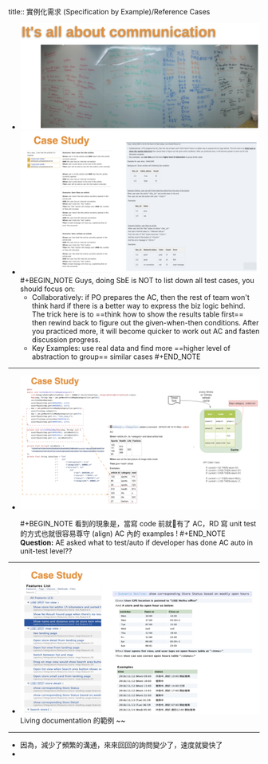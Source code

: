 title:: 實例化需求 (Specification by Example)/Reference Cases

- ![image.png](../assets/image_1657010935189_0.png)
- ![image.png](../assets/image_1657011600167_0.png)
  #+BEGIN_NOTE
  Guys, doing SbE is NOT to list down all test cases, you should focus on:
  * Collaboratively: if PO prepares the AC, then the rest of team won't think hard if there is a better way to express the biz logic behind. The trick here is to ==think how to show the results table first== then rewind back to  figure out the given-when-then conditions. After you practiced more, it will become quicker to work out AC and fasten discussion progress.
  * Key Examples: use real data and find more ==higher level of abstraction to group== similar cases
  #+END_NOTE
- ---
- ![image.png](../assets/image_1657011914880_0.png)
  
  #+BEGIN_NOTE
  看到的現象是，當寫 code 前就有了 AC，RD 寫 unit test 的方式也就很容易尊守 (align) AC 內的 examples !
  #+END_NOTE 
  __Question:__ AE asked what to test/auto if developer has done AC auto in unit-test level??
- ---
- ![image.png](../assets/image_1657012150667_0.png)
  Living documentation 的範例 ~~
- ---
- 因為，減少了頻繁的溝通，來來回回的詢問變少了，速度就變快了
-